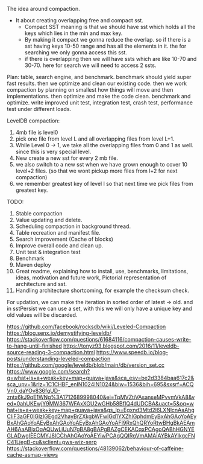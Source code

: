 The idea around compaction.

* It about creating overlapping free and compact sst.
  * Compact SST meaning is that we should have sst which holds all the keys which lies in the min and max key.
  * By making it compact we gonna reduce the overlap. so if there is a sst having keys 10-50 range and has all the elements in it. the for searching we only gonna access this sst.
  * if there is overlapping then we will have ssts which are like 10-70 and 30-70. here for search we will need to access 2 ssts.



Plan:
table, search engine, and benchmark.
benchmark should yield super fast results. 
then we optimize and clean our existing code.
then we work compaction by planning on smallest how things will move and then implementations.
then optimize and make the code clean.
benchmark and optimize.
write improved unit test, integration test, crash test, performance test under different loads.



LevelDB compaction:
1. 4mb file is level0
2. pick one file from level L and all overlapping files from level L+1.
3. While Level 0 -> 1, we take all the overlapping files from 0 and 1 as well. since this is very special level.
4. New create a new sst for every 2 mb file.
5. we also switch to a new sst when we have grown enough to cover 10 level+2 files. (so that we wont pickup more files from l+2 for next compaction)
6. we remember greatest key of level l so that next time we pick files from greatest key.


TODO:
1. Stable compaction
2. Value updating and delete.
3. Scheduling compaction in background thread.
4. Table recreation and manifest file.
5. Search improvement (Cache of blocks)
6. Improve overall code and clean up.
7. Unit test & integration test
8. Benchmark
9. Maven deploy
10. Great readme, explaining how to install, use, benchmarks, limitations, ideas, motivation and future work, Pictorial representation of architecture and sst.
11. Handling architecture shortcoming, for example the checksum check.

For updation, we can make the iteration in sorted order of latest -> old.
and in sstPersist we can use a set, with this we will only have a unique key and old values will be discarded.

https://github.com/facebook/rocksdb/wiki/Leveled-Compaction
https://blog.senx.io/demystifying-leveldb/
https://stackoverflow.com/questions/61684116/compaction-causes-write-to-hang-until-finished
https://tonyz93.blogspot.com/2016/11/leveldb-source-reading-3-compaction.html
https://www.speedb.io/blog-posts/understanding-leveled-compaction
https://github.com/google/leveldb/blob/main/db/version_set.cc
https://www.google.com/search?q=what+is+a+weak+key+map+guava+java&sca_esv=be2d3384baa617c2&sca_upv=1&rlz=1C1CHBF_enIN1024IN1024&biw=1536&bih=695&sxsrf=ACQVn0_daYOv836fgUD-zntx6kJ9qE1WNg%3A1712689998040&ei=TpMVZtiVAsanseMPvvmVkA8&ved=0ahUKEwjY9MW367WFAxXGU2wGHb58BfIQ4dUDCBA&uact=5&oq=what+is+a+weak+key+map+guava+java&gs_lp=Egxnd3Mtd2l6LXNlcnAaAhgCIiF3aGF0IGlzIGEgd2VhayBrZXkgbWFwIGd1YXZhIGphdmEyBxAhGAoYoAEyBxAhGAoYoAEyBxAhGAoYoAEyBxAhGAoYoAFI9RxQhQRYoRtwBHgBkAEAmAH6AaABjxOqAQUwLjUuN7gBA8gBAPgBAZgCEKACqxPCAgoQABhHGNYEGLADwgIEECMYJ8ICChAhGAoYoAEYiwPCAgQQIRgVmAMAiAYBkAYIkgcFNC41LjegB-cu&sclient=gws-wiz-serp
https://stackoverflow.com/questions/48139062/behaviour-of-caffeine-cache-asmap-views
